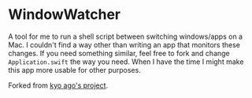 # WindowWatcher

A tool for me to run a shell script between switching windows/apps on a Mac. I couldn't find a way other than writing an app that monitors these changes. If you need something similar, feel free to fork and change `Application.swift` the way you need. When I have the time I might make this app more usable for other purposes.

Forked from [kyo ago's project](https://github.com/kyo-ago/Automatically-Move-Mouse-Pointer-To-Default-Button-in-a-dialog-box-for-mac/tree/5d9f60919b94eaa326370a6729b2106f9e94f6c8/Automatically%20Move%20Mouse%20Pointer%20To%20Default%20Button%20in%20a%20dialog%20box%20for%20mac).
